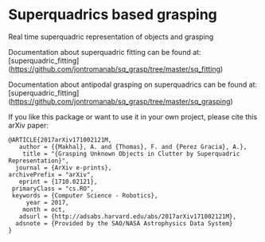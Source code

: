 
# Superquadrics based grasping

Real time superquadric representation of objects and grasping


Documentation about superquadric fitting can be found at: [superquadric_fitting] (https://github.com/jontromanab/sq_grasp/tree/master/sq_fitting)

Documentation about antipodal grasping on superquadrics  can be found at: [superquadric_fitting] (https://github.com/jontromanab/sq_grasp/tree/master/sq_grasping)




If you like this package or want to use it in your own project, please cite this arXiv paper:
```
@ARTICLE{2017arXiv171002121M,
   author = {{Makhal}, A. and {Thomas}, F. and {Perez Gracia}, A.},
    title = "{Grasping Unknown Objects in Clutter by Superquadric Representation}",
  journal = {ArXiv e-prints},
archivePrefix = "arXiv",
   eprint = {1710.02121},
 primaryClass = "cs.RO",
 keywords = {Computer Science - Robotics},
     year = 2017,
    month = oct,
   adsurl = {http://adsabs.harvard.edu/abs/2017arXiv171002121M},
  adsnote = {Provided by the SAO/NASA Astrophysics Data System}
}
```
